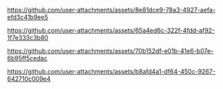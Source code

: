 

https://github.com/user-attachments/assets/8e81dce9-78a3-4927-aefa-efd3c41b9ee5



https://github.com/user-attachments/assets/65a4ed6c-322f-4fdd-af92-1f7e333c3b80



https://github.com/user-attachments/assets/70b152df-e01b-41e6-b07e-6b95ff5cedac



https://github.com/user-attachments/assets/b8afd4a1-df64-450c-9267-642710c009e4


